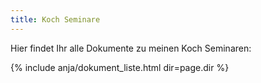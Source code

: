 ```yaml
---
title: Koch Seminare
---
```

Hier findet Ihr alle Dokumente zu meinen Koch Seminaren:

{% include anja/dokument_liste.html dir=page.dir %}